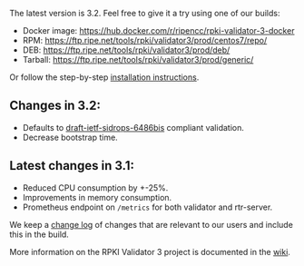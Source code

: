 The latest version is 3.2. Feel free to give it a try using one of our builds:

* Docker image: https://hub.docker.com/r/ripencc/rpki-validator-3-docker
* RPM: https://ftp.ripe.net/tools/rpki/validator3/prod/centos7/repo/
* DEB: https://ftp.ripe.net/tools/rpki/validator3/prod/deb/
* Tarball: https://ftp.ripe.net/tools/rpki/validator3/prod/generic/

Or follow the step-by-step [installation instructions](https://github.com/RIPE-NCC/rpki-validator-3/wiki/RIPE-NCC-RPKI-Validator-3-Production).

Changes in 3.2:
---------------
  * Defaults to [draft-ietf-sidrops-6486bis](https://datatracker.ietf.org/doc/draft-ietf-sidrops-6486bis/) compliant validation.
  * Decrease bootstrap time.

Latest changes in 3.1:
----------------------

* Reduced CPU consumption by +-25%.
* Improvements in memory consumption.
* Prometheus endpoint on `/metrics` for both validator and rtr-server.


We keep a [change log](https://github.com/RIPE-NCC/rpki-validator-3/blob/master/rpki-validator/Changelog.txt)
of changes that are relevant to our users and include this in the build.

More information on the RPKI Validator 3 project is documented in the [wiki](https://github.com/RIPE-NCC/rpki-validator-3/wiki).
